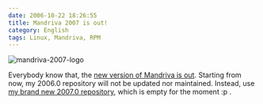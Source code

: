 ```yaml
---
date: 2006-10-22 18:26:55
title: Mandriva 2007 is out!
category: English
tags: Linux, Mandriva, RPM
---
```


![mandriva-2007-logo](/uploads/2006/mandriva-2007-logo.png)

Everybody know that, the [new version of Mandriva is out](http://www.mandriva.com/community/news/mandriva_linux_2007_is_out). Starting from now, my 2006.0 repository will not be updated nor maintained. Instead, use [my brand new 2007.0 repository](http://github.com/kdeldycke/mandriva-specs), which is empty for the moment :p .

